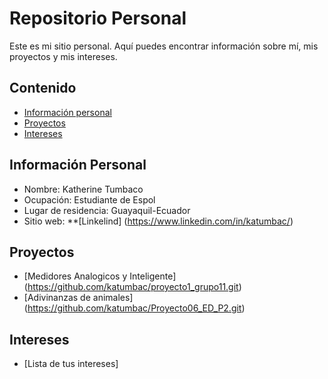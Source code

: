 # Repositorio Personal

Este es mi sitio personal. Aquí puedes encontrar información sobre mí, mis proyectos y mis intereses.

## Contenido

* [Información personal](#información-personal)
* [Proyectos](#proyectos)
* [Intereses](#intereses)

## Información Personal

* Nombre: Katherine Tumbaco
* Ocupación: Estudiante de Espol
* Lugar de residencia: Guayaquil-Ecuador
* Sitio web:
**[Linkelind] (https://www.linkedin.com/in/katumbac/)
  
## Proyectos
* [Medidores Analogicos y Inteligente] (https://github.com/katumbac/proyecto1_grupo11.git)
* [Adivinanzas de animales] (https://github.com/katumbac/Proyecto06_ED_P2.git)
  
## Intereses

* [Lista de tus intereses]

